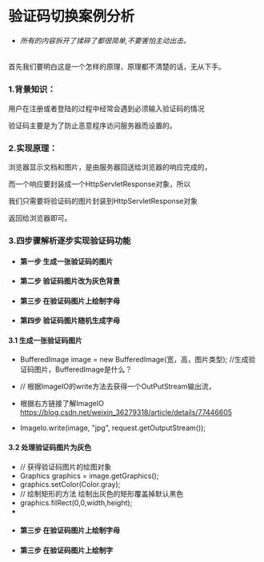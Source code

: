 # 验证码切换案例分析  

* ###### 所有的内容拆开了揉碎了都很简单,不要害怕主动出击。

首先我们要明白这是一个怎样的原理，原理都不清楚的话，无从下手。  


### 1.背景知识：  

用户在注册或者登陆的过程中经常会遇到必须输入验证码的情况  


验证码主要是为了防止恶意程序访问服务器而设置的。  


### 2.实现原理：  

浏览器显示文档和图片，是由服务器回送给浏览器的响应完成的，  

而一个响应要封装成一个HttpServletResponse对象，所以  

我们只需要将验证码的图片封装到HttpServletResponse对象  

返回给浏览器即可。  


### 3.四步骤解析逐步实现验证码功能

 - #### 第一步 生成一张验证码的图片

 - #### 第二步 验证码图片改为灰色背景  

 - #### 第三步 在验证码图片上绘制字母

 - #### 第四步 验证码图片随机生成字母

#### 3.1 生成一张验证码图片
 - BufferedImage image = new BufferedImage(宽，高，图片类型); //生成验证码图片，BufferedImage是什么？
 
 - // 根据ImageIO的write方法去获得一个OutPutStream输出流，
 - 根据右方链接了解ImageIO https://blog.csdn.net/weixin_36279318/article/details/77446605
 - ImageIo.write(image, "jpg", request.getOutputStream());

#### 3.2 处理验证码图片为灰色
 - // 获得验证码图片的绘图对象
 - Graphics graphics = image.getGraphics();
 - graphics.setColor(Color.gray);
 - // 绘制矩形的方法 绘制出灰色的矩形覆盖掉默认黑色
 - graphics.filRect(0,0,width,height);
 -  
 - #### 第三步 在验证码图片上绘制字母
 - #### 第三步 在验证码图片上绘制字
